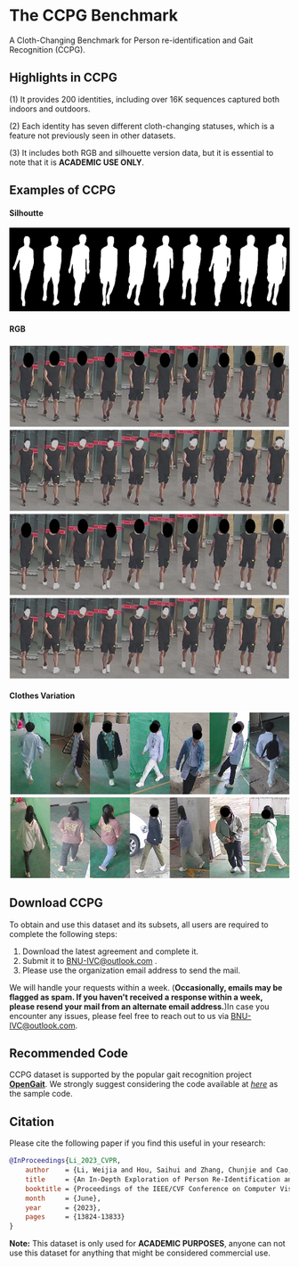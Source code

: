 # The CCPG Benchmark

A Cloth-Changing Benchmark for Person re-identification and Gait Recognition (CCPG).

## Highlights in CCPG

(1) It provides 200 identities, including over 16K sequences captured both indoors and outdoors.

(2) Each identity has seven different cloth-changing statuses, which is a feature not previously seen in other datasets.

(3) It includes both RGB and silhouette version data, but it is essential to note that it is **ACADEMIC USE ONLY**.

## Examples of CCPG

#### Silhoutte
<img src="./assets/all.png" width = "600" height = "150"/>

#### RGB
<img src="./assets/all_v2.jpg" width = "600" height = "600"/>

#### Clothes Variation
<img src="./assets/cloth-changing-v4.jpg" width = "600" height = "300"/>

## Download CCPG
To obtain and use this dataset and its subsets, all users are required to complete the following steps:
  1. Download the latest agreement and complete it.
  2. Submit it to BNU-IVC@outlook.com .
  3. Please use the organization email address to send the mail.
  
We will handle your requests within a week. (**Occasionally, emails may be flagged as spam. If you haven't received a response within a week, please resend your mail from an alternate email address.**)In case you encounter any issues, please feel free to reach out to us via BNU-IVC@outlook.com. <br>

## Recommended Code
CCPG dataset is supported by the popular gait recognition project **[OpenGait](https://github.com/ShiqiYu/OpenGait/)**. We strongly suggest considering the code available at *[here](https://github.com/ShiqiYu/OpenGait/blob/master/datasets/CCPG/README.md)* as the sample code.



## Citation
Please cite the following paper if you find this useful in your research:



```BibTeX
@InProceedings{Li_2023_CVPR,
    author    = {Li, Weijia and Hou, Saihui and Zhang, Chunjie and Cao, Chunshui and Liu, Xu and Huang, Yongzhen and Zhao, Yao},
    title     = {An In-Depth Exploration of Person Re-Identification and Gait Recognition in Cloth-Changing Conditions},
    booktitle = {Proceedings of the IEEE/CVF Conference on Computer Vision and Pattern Recognition (CVPR)},
    month     = {June},
    year      = {2023},
    pages     = {13824-13833}
}
```


**Note:**
This dataset is only used for **ACADEMIC PURPOSES**, anyone can not use this dataset for anything that might be considered commercial use.




